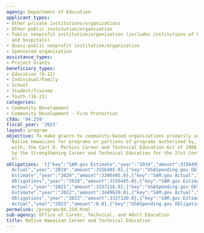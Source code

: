 ```yaml
---
agency: Department of Education
applicant_types:
- Other private institutions/organizations
- Other public institution/organization
- Public nonprofit institution/organization (includes institutions of higher education
  and hospitals)
- Quasi-public nonprofit institution/organization
- Sponsored organization
assistance_types:
- Project Grants
beneficiary_types:
- Education (9-12)
- Individual/Family
- School
- Student/Trainee
- Youth (16-21)
categories:
- Community Development
- Community Development - Fire Protection
cfda: '84.259'
fiscal_year: '2022'
layout: program
objective: To make grants to community-based organizations primarily serving and representing
  Native Hawaiians for programs or portions of programs authorized by, and consistent
  with, the Carl D. Perkins Career and Technical Education Act of 2006, as amended
  by the Strengthening Career and Technical Education for the 21st Century (Perkins
  V).
obligations: '[{"key":"SAM.gov Estimate","year":"2019","amount":3156495.0},{"key":"SAM.gov
  Actual","year":"2019","amount":3156495.0},{"key":"USASpending.gov Obligations","year":"2019","amount":2976229.0},{"key":"SAM.gov
  Estimate","year":"2020","amount":3206495.0},{"key":"SAM.gov Actual","year":"2020","amount":3206495.0},{"key":"USASpending.gov
  Obligations","year":"2020","amount":3156445.0},{"key":"SAM.gov Estimate","year":"2021","amount":3337120.0},{"key":"SAM.gov
  Actual","year":"2021","amount":3337118.0},{"key":"USASpending.gov Obligations","year":"2021","amount":3178814.0},{"key":"SAM.gov
  Estimate","year":"2022","amount":3449620.0},{"key":"SAM.gov Actual","year":"2022","amount":3449620.0},{"key":"USASpending.gov
  Obligations","year":"2022","amount":3337120.0},{"key":"SAM.gov Estimate","year":"2023","amount":3574620.0},{"key":"SAM.gov
  Actual","year":"2023","amount":0.0},{"key":"USASpending.gov Obligations","year":"2023","amount":314211.68}]'
permalink: /program/84.259.html
sub-agency: Office of Career, Technical, and Adult Education
title: Native Hawaiian Career and Technical Education
---
```

